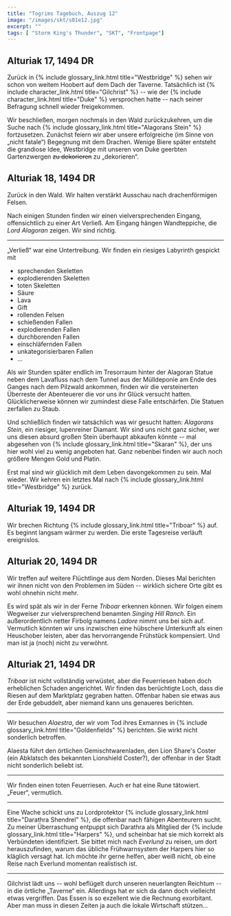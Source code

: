 ```yaml
---
title: "Togrims Tagebuch, Auszug 12"
image: "/images/skt/s01e12.jpg"
excerpt: ""
tags: [ "Storm King's Thunder", "SKT", "Frontpage"]
---
```


## Alturiak 17, 1494 DR

Zurück in {% include glossary_link.html title="Westbridge" %} sehen wir schon von weitem Hoobert auf
dem Dach der Taverne. Tatsächlich ist {% include character_link.html title="Gilchrist" %} -- wie der
{% include character_link.html title="Duke" %} versprochen hatte -- nach seiner Befragung schnell
wieder freigekommen.

Wir beschließen, morgen nochmals in den Wald zurückzukehren, um die Suche nach {% include
glossary_link.html title="Alagorans Stein" %} fortzusetzen. Zunächst feiern wir aber unsere
erfolgreiche (im Sinne von „nicht fatale“) Begegnung mit dem Drachen. Wenige Biere später entsteht
die grandiose Idee, Westbridge mit unseren von Duke geerbten Gartenzwergen ~~zu dekorieren~~ zu
„dekorieren“.


## Alturiak 18, 1494 DR

Zurück in den Wald. Wir halten verstärkt Ausschau nach drachenförmigen Felsen.

Nach einigen Stunden finden wir einen vielversprechenden Eingang, offensichtlich zu einer Art
Verließ. Am Eingang hängen Wandteppiche, die *Lord Alagoran* zeigen. Wir sind richtig.

---

„Verließ“ war eine Untertreibung. Wir finden ein riesiges Labyrinth gespickt mit
- sprechenden Skeletten
- explodierenden Skeletten
- toten Skeletten
- Säure
- Lava
- Gift
- rollenden Felsen
- schießenden Fallen
- explodierenden Fallen
- durchborenden Fallen
- einschläfernden Fallen
- unkategorisierbaren Fallen
- ...

Als wir Stunden später endlich im Tresorraum hinter der Alagoran Statue neben dem Lavafluss nach dem
Tunnel aus der Mülldeponie am Ende des Ganges nach dem Pilzwald ankommen, finden wir die
versteinerten Überreste der Abenteuerer die vor uns ihr Glück versucht hatten. Glücklicherweise
können wir zumindest diese Falle entschärfen. Die Statuen zerfallen zu Staub.

Und schließlich finden wir tatsächlich was wir gesucht hatten: *Alagorans Stein*, ein riesiger,
lupenreiner Diamant. Wir sind uns nicht ganz sicher, wer uns diesen absurd großen Stein überhaupt
abkaufen könnte -- mal abgesehen von {% include glossary_link.html title="Skaran" %}, der uns hier
wohl viel zu wenig angeboten hat. Ganz nebenbei finden wir auch noch größere Mengen Gold und Platin.

Erst mal sind wir glücklich mit dem Leben davongekommen zu sein. Mal wieder. Wir kehren ein letztes
Mal nach {% include glossary_link.html title="Westbridge" %} zurück.

## Alturiak 19, 1494 DR

Wir brechen Richtung {% include glossary_link.html title="Triboar" %} auf. Es beginnt langsam wärmer
zu werden. Die erste Tagesreise verläuft ereignislos.

## Alturiak 20, 1494 DR

Wir treffen auf weitere Flüchtlinge aus dem Norden. Dieses Mal berichten wir ihnen nicht von den
Problemen im Süden -- wirklich sichere Orte gibt es wohl ohnehin nicht mehr.

Es wird spät als wir in der Ferne *Triboar* erkennen können. Wir folgen einem Wegweiser zur
vielversprechend benamten *Singing Hill Ranch*. Ein außerordentlich netter Firbolg namens *Ladore*
nimmt uns bei sich auf. Vermutlich könnten wir uns inzwischen eine hübschere Unterkunft als einen
Heuschober leisten, aber das hervorrangende Frühstück kompensiert. Und man ist ja (noch) nicht zu
verwöhnt.

## Alturiak 21, 1494 DR

*Triboar* ist nicht vollständig verwüstet, aber die Feuerriesen haben doch erheblichen Schaden
angerichtet. Wir finden das berüchtigte Loch, dass die Riesen auf dem Marktplatz gegraben hatten.
Offenbar haben sie etwas aus der Erde gebuddelt, aber niemand kann uns genaueres berichten.

---

Wir besuchen *Alaestra*, der wir vom Tod ihres Exmannes in {% include glossary_link.html
title="Goldenfields" %} berichten. Sie wirkt nicht sonderlich betroffen.

Alaesta führt den örtlichen Gemischtwarenladen, den Lion Share's Coster (ein Abklatsch des bekannten
Lionshield Coster?), der offenbar in der Stadt nicht sonderlich beliebt ist.

---

Wir finden einen toten Feuerriesen. Auch er hat eine Rune tätowiert. „Feuer“, vermutlich.

---

Eine Wache schickt uns zu Lordprotektor {% include glossary_link.html title="Darathra Shendrel" %},
die offenbar nach fähigen Abenteurern sucht. Zu meiner Überraschung entpuppt sich Darathra als
Mitglied der {% include glossary_link.html title="Harpers" %}, und scheinbar hat sie mich korrekt
als Verbündeten identifiziert. Sie bittet mich nach *Everlund* zu reisen, um dort herauszufinden,
warum das übliche Frühwarnsystem der Harpers hier so kläglich versagt hat. Ich möchte ihr gerne
helfen, aber weiß nicht, ob eine Reise nach Everlund momentan realistisch ist.

---

Gilchrist lädt uns -- wohl beflügelt durch unseren neuerlangten Reichtum -- in die örtliche
„Taverne“ ein. Allerdings hat er sich da dann doch vielleicht etwas vergriffen. Das Essen is so
exzellent wie die Rechnung exorbitant. Aber man muss in diesen Zeiten ja auch die lokale Wirtschaft
stützen...
